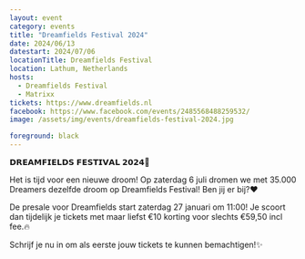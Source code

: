 ```yaml
---
layout: event
category: events
title: "Dreamfields Festival 2024"
date: 2024/06/13
datestart: 2024/07/06
locationTitle: Dreamfields Festival
location: Lathum, Netherlands
hosts:
  - Dreamfields Festival
  - Matrixx
tickets: https://www.dreamfields.nl
facebook: https://www.facebook.com/events/2485568488259532/
image: /assets/img/events/dreamfields-festival-2024.jpg

foreground: black
---
```


𝗗𝗥𝗘𝗔𝗠𝗙𝗜𝗘𝗟𝗗𝗦 𝗙𝗘𝗦𝗧𝗜𝗩𝗔𝗟 𝟮𝟬𝟮𝟰🦋

Het is tijd voor een nieuwe droom! Op zaterdag 6 juli dromen we met 35.000 Dreamers dezelfde droom op Dreamfields Festival! Ben jij er bij?❤️

De presale voor Dreamfields start zaterdag 27 januari om 11:00! Je scoort dan tijdelijk je tickets met maar liefst €10 korting voor slechts €59,50 incl fee.🔥

Schrijf je nu in om als eerste jouw tickets te kunnen bemachtigen!✨